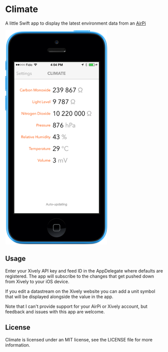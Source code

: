 Climate
=======

A little Swift app to display the latest environment data from an [AirPi](http://airpi.es)

<img src="preview.png" width="325" height="682" />

## Usage
Enter your Xively API key and feed ID in the AppDelegate where defaults are registered. The app will subscribe to the changes that get pushed down from Xively to your iOS device.

If you edit a datastream on the Xively website you can add a unit symbol that will be displayed alongside the value in the app.

Note that I can't provide support for your AirPi or Xively account, but feedback and issues with this app are welcome.

## License
Climate is licensed under an MIT license, see the LICENSE file for more information.
